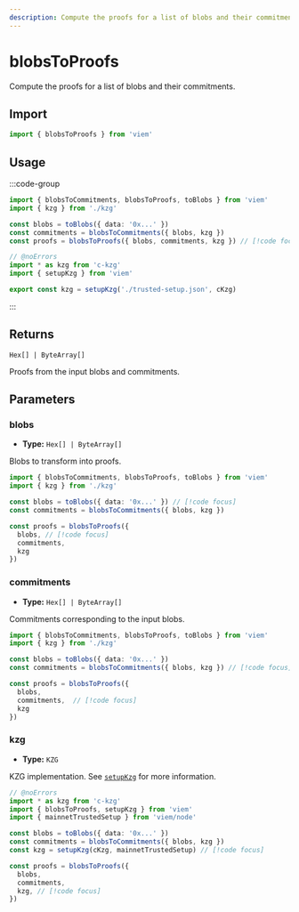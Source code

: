 ```yaml
---
description: Compute the proofs for a list of blobs and their commitments.
---
```


# blobsToProofs

Compute the proofs for a list of blobs and their commitments.

## Import

```ts twoslash
import { blobsToProofs } from 'viem'
```

## Usage

:::code-group

```ts twoslash [example.ts]
import { blobsToCommitments, blobsToProofs, toBlobs } from 'viem'
import { kzg } from './kzg'

const blobs = toBlobs({ data: '0x...' })
const commitments = blobsToCommitments({ blobs, kzg })
const proofs = blobsToProofs({ blobs, commitments, kzg }) // [!code focus]
```

```ts twoslash [kzg.ts] filename="kzg.ts"
// @noErrors
import * as kzg from 'c-kzg'
import { setupKzg } from 'viem'

export const kzg = setupKzg('./trusted-setup.json', cKzg)
```

:::

## Returns

`Hex[] | ByteArray[]`

Proofs from the input blobs and commitments.

## Parameters

### blobs

- **Type:** `Hex[] | ByteArray[]`

Blobs to transform into proofs.

```ts twoslash
import { blobsToCommitments, blobsToProofs, toBlobs } from 'viem'
import { kzg } from './kzg'

const blobs = toBlobs({ data: '0x...' }) // [!code focus]
const commitments = blobsToCommitments({ blobs, kzg })

const proofs = blobsToProofs({ 
  blobs, // [!code focus]
  commitments, 
  kzg 
})
```

### commitments

- **Type:** `Hex[] | ByteArray[]`

Commitments corresponding to the input blobs.

```ts twoslash
import { blobsToCommitments, blobsToProofs, toBlobs } from 'viem'
import { kzg } from './kzg'

const blobs = toBlobs({ data: '0x...' })
const commitments = blobsToCommitments({ blobs, kzg }) // [!code focus]

const proofs = blobsToProofs({ 
  blobs,
  commitments,  // [!code focus]
  kzg 
})
```

### kzg

- **Type:** `KZG`

KZG implementation. See [`setupKzg`](/docs/utilities/setupKzg) for more information.

```ts twoslash
// @noErrors
import * as kzg from 'c-kzg'
import { blobsToProofs, setupKzg } from 'viem'
import { mainnetTrustedSetup } from 'viem/node'

const blobs = toBlobs({ data: '0x...' })
const commitments = blobsToCommitments({ blobs, kzg })
const kzg = setupKzg(cKzg, mainnetTrustedSetup) // [!code focus]

const proofs = blobsToProofs({ 
  blobs,
  commitments,
  kzg, // [!code focus]
}) 
```
